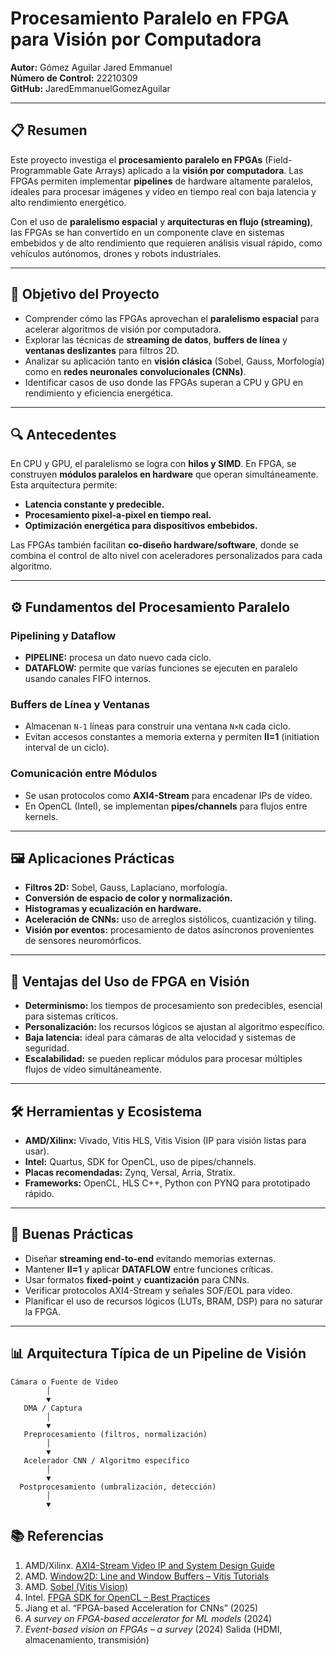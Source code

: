 # Procesamiento Paralelo en FPGA para Visión por Computadora  

**Autor:** Gómez Aguilar Jared Emmanuel  
**Número de Control:** 22210309  
**GitHub:** JaredEmmanuelGomezAguilar  

---

## 📋 Resumen  

Este proyecto investiga el **procesamiento paralelo en FPGAs** (Field-Programmable Gate Arrays) aplicado a la **visión por computadora**. Las FPGAs permiten implementar **pipelines** de hardware altamente paralelos, ideales para procesar imágenes y vídeo en tiempo real con baja latencia y alto rendimiento energético.  

Con el uso de **paralelismo espacial** y **arquitecturas en flujo (streaming)**, las FPGAs se han convertido en un componente clave en sistemas embebidos y de alto rendimiento que requieren análisis visual rápido, como vehículos autónomos, drones y robots industriales.  

---

## 🎯 Objetivo del Proyecto  

- Comprender cómo las FPGAs aprovechan el **paralelismo espacial** para acelerar algoritmos de visión por computadora.  
- Explorar las técnicas de **streaming de datos**, **buffers de línea** y **ventanas deslizantes** para filtros 2D.  
- Analizar su aplicación tanto en **visión clásica** (Sobel, Gauss, Morfología) como en **redes neuronales convolucionales (CNNs)**.  
- Identificar casos de uso donde las FPGAs superan a CPU y GPU en rendimiento y eficiencia energética.  

---

## 🔍 Antecedentes  

En CPU y GPU, el paralelismo se logra con **hilos y SIMD**. En FPGA, se construyen **módulos paralelos en hardware** que operan simultáneamente. Esta arquitectura permite:  

- **Latencia constante y predecible.**  
- **Procesamiento pixel-a-pixel en tiempo real.**  
- **Optimización energética para dispositivos embebidos.**  

Las FPGAs también facilitan **co-diseño hardware/software**, donde se combina el control de alto nivel con aceleradores personalizados para cada algoritmo.  

---

## ⚙️ Fundamentos del Procesamiento Paralelo  

### Pipelining y Dataflow  
- **PIPELINE:** procesa un dato nuevo cada ciclo.  
- **DATAFLOW:** permite que varias funciones se ejecuten en paralelo usando canales FIFO internos.  

### Buffers de Línea y Ventanas  
- Almacenan `N-1` líneas para construir una ventana `N×N` cada ciclo.  
- Evitan accesos constantes a memoria externa y permiten **II=1** (initiation interval de un ciclo).  

### Comunicación entre Módulos  
- Se usan protocolos como **AXI4-Stream** para encadenar IPs de vídeo.  
- En OpenCL (Intel), se implementan **pipes/channels** para flujos entre kernels.  

---

## 🖼️ Aplicaciones Prácticas  

- **Filtros 2D:** Sobel, Gauss, Laplaciano, morfología.  
- **Conversión de espacio de color y normalización.**  
- **Histogramas y ecualización en hardware.**  
- **Aceleración de CNNs:** uso de arreglos sistólicos, cuantización y tiling.  
- **Visión por eventos:** procesamiento de datos asíncronos provenientes de sensores neuromórficos.  

---

## 🔧 Ventajas del Uso de FPGA en Visión  

- **Determinismo:** los tiempos de procesamiento son predecibles, esencial para sistemas críticos.  
- **Personalización:** los recursos lógicos se ajustan al algoritmo específico.  
- **Baja latencia:** ideal para cámaras de alta velocidad y sistemas de seguridad.  
- **Escalabilidad:** se pueden replicar módulos para procesar múltiples flujos de vídeo simultáneamente.  

---

## 🛠️ Herramientas y Ecosistema  

- **AMD/Xilinx:** Vivado, Vitis HLS, Vitis Vision (IP para visión listas para usar).  
- **Intel:** Quartus, SDK for OpenCL, uso de pipes/channels.  
- **Placas recomendadas:** Zynq, Versal, Arria, Stratix.  
- **Frameworks:** OpenCL, HLS C++, Python con PYNQ para prototipado rápido.  

---

## 📝 Buenas Prácticas  

- Diseñar **streaming end-to-end** evitando memorias externas.  
- Mantener **II=1** y aplicar **DATAFLOW** entre funciones críticas.  
- Usar formatos **fixed-point** y **cuantización** para CNNs.  
- Verificar protocolos AXI4-Stream y señales SOF/EOL para vídeo.  
- Planificar el uso de recursos lógicos (LUTs, BRAM, DSP) para no saturar la FPGA.  

---

## 📊 Arquitectura Típica de un Pipeline de Visión  

```text
Cámara o Fuente de Video 
        │
        ▼
   DMA / Captura
        │
        ▼
   Preprocesamiento (filtros, normalización)
        │
        ▼
   Acelerador CNN / Algoritmo específico
        │
        ▼
  Postprocesamiento (umbralización, detección)
        │
        ▼

```

## 📚 Referencias  

1. AMD/Xilinx. [AXI4-Stream Video IP and System Design Guide](https://docs.xilinx.com/)  
2. AMD. [Window2D: Line and Window Buffers – Vitis Tutorials](https://github.com/Xilinx/Vitis-Tutorials)  
3. AMD. [Sobel (Vitis Vision)](https://www.xilinx.com/)  
4. Intel. [FPGA SDK for OpenCL – Best Practices](https://www.intel.com/content/www/us/en/software/programmable/sdk-for-opencl.html)  
5. Jiang et al. “FPGA-based Acceleration for CNNs” (2025)  
6. *A survey on FPGA-based accelerator for ML models* (2024)  
7. *Event-based vision on FPGAs – a survey* (2024) 
   Salida (HDMI, almacenamiento, transmisión)

